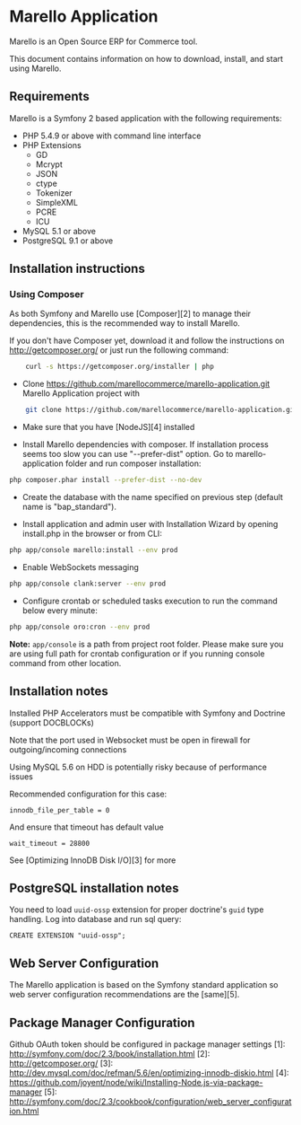 Marello Application
==============================

Marello is an Open Source ERP for Commerce tool.

This document contains information on how to download, install, and start
using Marello.

## Requirements

Marello is a Symfony 2 based application with the following requirements:

* PHP 5.4.9 or above with command line interface
* PHP Extensions
    * GD
    * Mcrypt
    * JSON
    * ctype
    * Tokenizer
    * SimpleXML
    * PCRE
    * ICU
* MySQL 5.1 or above
* PostgreSQL 9.1 or above

## Installation instructions

### Using Composer

As both Symfony and Marello use [Composer][2] to manage their dependencies, this is the recommended way to install Marello.

If you don't have Composer yet, download it and follow the instructions on
http://getcomposer.org/ or just run the following command:

```bash
    curl -s https://getcomposer.org/installer | php
```

- Clone https://github.com/marellocommerce/marello-application.git Marello Application project with

```bash
    git clone https://github.com/marellocommerce/marello-application.git
```

- Make sure that you have [NodeJS][4] installed

- Install Marello dependencies with composer. If installation process seems too slow you can use "--prefer-dist" option.
  Go to marello-application folder and run composer installation:

```bash
php composer.phar install --prefer-dist --no-dev
```

- Create the database with the name specified on previous step (default name is "bap_standard").

- Install application and admin user with Installation Wizard by opening install.php in the browser or from CLI:

```bash  
php app/console marello:install --env prod
```

- Enable WebSockets messaging

```bash
php app/console clank:server --env prod
```

- Configure crontab or scheduled tasks execution to run the command below every minute:

```bash
php app/console oro:cron --env prod
```
 
**Note:** ``app/console`` is a path from project root folder. Please make sure you are using full path for crontab configuration or if you running console command from other location.

## Installation notes

Installed PHP Accelerators must be compatible with Symfony and Doctrine (support DOCBLOCKs)

Note that the port used in Websocket must be open in firewall for outgoing/incoming connections

Using MySQL 5.6 on HDD is potentially risky because of performance issues

Recommended configuration for this case:

    innodb_file_per_table = 0

And ensure that timeout has default value

    wait_timeout = 28800

See [Optimizing InnoDB Disk I/O][3] for more

## PostgreSQL installation notes

You need to load `uuid-ossp` extension for proper doctrine's `guid` type handling.
Log into database and run sql query:

```
CREATE EXTENSION "uuid-ossp";
```

## Web Server Configuration

The Marello application is based on the Symfony standard application so web server configuration recommendations are the [same][5].

## Package Manager Configuration

Github OAuth token should be configured in package manager settings
[1]:  http://symfony.com/doc/2.3/book/installation.html
[2]:  http://getcomposer.org/
[3]:  http://dev.mysql.com/doc/refman/5.6/en/optimizing-innodb-diskio.html
[4]:  https://github.com/joyent/node/wiki/Installing-Node.js-via-package-manager
[5]:  http://symfony.com/doc/2.3/cookbook/configuration/web_server_configuration.html
